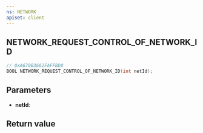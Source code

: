 ```yaml
---
ns: NETWORK
apiset: client
---
```

## NETWORK_REQUEST_CONTROL_OF_NETWORK_ID

```c
// 0xA670B3662FAFFBD0
BOOL NETWORK_REQUEST_CONTROL_OF_NETWORK_ID(int netId);
```


## Parameters
* **netId**:

## Return value


